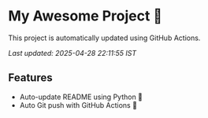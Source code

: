# My Awesome Project 🚀

This project is automatically updated using GitHub Actions.

_Last updated: 2025-04-28 22:11:55 IST_

## Features
- Auto-update README using Python 🐍
- Auto Git push with GitHub Actions 🤖
